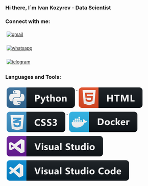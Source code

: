 ### Hi there, I`m Ivan Kozyrev - Data Scientist

### Connect with me:
<p align="left">
  <a href="#">
    <img src="svg/social/gmail.svg" alt="gmail" style="vertical-align:top; margin:6px 4px">
  </a>  

  </a>    <a href="#">
    <img src="svg/social/whatsapp.svg" alt="whatsapp" style="vertical-align:top; margin:6px 4px">
  </a>  
 
  </a>    <a href="#">
    <img src="svg/social/telegram.svg" alt="telegram" style="vertical-align:top; margin:6px 4px">
  </a> 
</p>

### Languages and Tools:
<p align="left">
  <a href="#">
    <img src="svg/python.svg" alt="python" style="vertical-align:top; margin:6px 4px">
  </a>  
  
  <a href="#">
    <img src="svg/html.svg" alt="html" style="vertical-align:top; margin:6px 4px">
  </a>  

  <a href="#">
    <img src="svg/css3.svg" alt="css3" style="vertical-align:top; margin:6px 4px">
  </a>  

  <a href="#">
    <img src="svg/docker.svg" alt="docker" style="vertical-align:top; margin:6px 4px">
  </a> 
  
  <a href="#">
    <img src="svg/visualstudio.svg" alt="visualstudio" style="vertical-align:top; margin:6px 4px">
  </a> 

  <a href="#">
    <img src="svg/visualstudio_code.svg" alt="visualstudio_code" style="vertical-align:top; margin:6px 4px">
  </a> 
</p>


